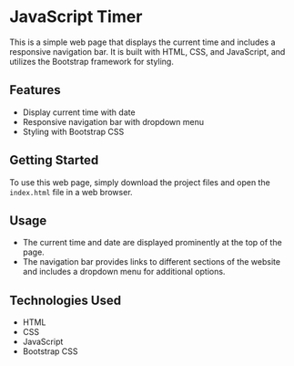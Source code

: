 # JavaScript Timer 

This is a simple web page that displays the current time and includes a responsive navigation bar. It is built with HTML, CSS, and JavaScript, and utilizes the Bootstrap framework for styling.

## Features

- Display current time with date
- Responsive navigation bar with dropdown menu
- Styling with Bootstrap CSS

## Getting Started

To use this web page, simply download the project files and open the `index.html` file in a web browser.

## Usage

- The current time and date are displayed prominently at the top of the page.
- The navigation bar provides links to different sections of the website and includes a dropdown menu for additional options.

## Technologies Used

- HTML
- CSS
- JavaScript
- Bootstrap CSS


